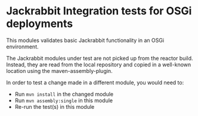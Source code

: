 <!--
   Licensed to the Apache Software Foundation (ASF) under one or more
   contributor license agreements.  See the NOTICE file distributed with
   this work for additional information regarding copyright ownership.
   The ASF licenses this file to You under the Apache License, Version 2.0
   (the "License"); you may not use this file except in compliance with
   the License.  You may obtain a copy of the License at

       http://www.apache.org/licenses/LICENSE-2.0

   Unless required by applicable law or agreed to in writing, software
   distributed under the License is distributed on an "AS IS" BASIS,
   WITHOUT WARRANTIES OR CONDITIONS OF ANY KIND, either express or implied.
   See the License for the specific language governing permissions and
   limitations under the License.
  -->
Jackrabbit Integration tests for OSGi deployments
==

This modules validates basic Jackrabbit functionality in an OSGi environment.

The Jackrabbit modules under test are not picked up from the reactor build. Instead,
they are read from the local repository and copied in a well-known location
using the maven-assembly-plugin.

In order to test a change made in a different module, you would need to:

* Run `mvn install` in the changed module
* Run `mvn assembly:single` in this module
* Re-run the test(s) in this module

